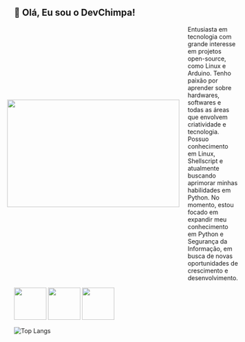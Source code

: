 <h2>🐒 Olá, Eu sou o DevChimpa!</h2>

<style>
  .container {
    display: flex;
    align-items: center;
    justify-content: center;
  }

  .text {
    margin-left: 20px;
  }
</style>

<div class="container">
  <img width='400' height='250' src="https://i.pinimg.com/originals/52/ce/57/52ce57e7e3cbb5a31cc7792180d734d9.gif"/> 
  <div class="text">
    Entusiasta em tecnologia com grande interesse em projetos open-source, como Linux e Arduino. 
    Tenho paixão por aprender sobre hardwares, softwares e todas as áreas que envolvem criatividade e tecnologia. 
    Possuo conhecimento em Linux, Shellscript e atualmente buscando aprimorar minhas habilidades em Python. 
    No momento, estou focado em expandir meu conhecimento em Python e Segurança da Informação, em busca de novas oportunidades de crescimento e desenvolvimento.
  </div>
</div>


  
<img width='75' height='75' src="https://cdn-icons-png.flaticon.com/512/6124/6124995.png"/>   <img width='75' height='75' src="https://cdn-icons-png.flaticon.com/512/5797/5797394.png"/>   <img width='75' height='75' src="https://cdn-icons-png.flaticon.com/512/5968/5968350.png"/> 
 
 
 ![Top Langs](https://github-readme-stats.vercel.app/api/top-langs/?username=devchimpa&langs_count=8&theme=chartreuse-dark)



</div>


